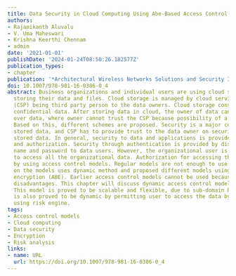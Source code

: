 ```yaml
---
title: Data Security in Cloud Computing Using Abe-Based Access Control
authors:
- Rajanikanth Aluvalu
- V. Uma Maheswari
- Krishna Keerthi Chennam
- admin
date: '2021-01-01'
publishDate: '2024-01-24T08:50:26.182577Z'
publication_types:
- chapter
publication: '*Architectural Wireless Networks Solutions and Security Issues*'
doi: 10.1007/978-981-16-0386-0_4
abstract: Business organizations and individual users are using cloud storage for
  storing their data and files. Cloud storage is managed by cloud service provider
  (CSP) being third party person to the data owners. Cloud storage consists of user's
  confidential data. After storing data in cloud, the owner of data cannot have control
  over data, where owner cannot trust the CSP because possibility of a malicious administrator.
  Based on this, different schemes are proposed. Security is a major concern for cloud
  stored data, and CSP has to provide trust to the data owner on security of the cloud
  stored data. In general, security to data and applications is provided through authentication
  and authorization. Security through authentication is provided by distributing user
  name and password to data users. However, the organizational user is not allowed
  to access all the organizational data. Authorization for accessing the data is provided
  by using access control models. Regular models are not enough to use the CSP based
  on the models uses dynamic method and proposed different models using attribute-based
  encryption (ABE). Earlier access control models cannot be used because of multiple
  disadvantages. This chapter will discuss dynamic access control model named as RA-HASBE.
  This model is proved to be scalable and flexible, due to sub-domain hierarchy. It
  is also proved to be dynamic by permitting user to access the data by risk evaluation
  using risk engine.
tags:
- Access control models
- Cloud computing
- Data security
- Encryption
- Risk analysis
links:
- name: URL
  url: https://doi.org/10.1007/978-981-16-0386-0_4
---
```

